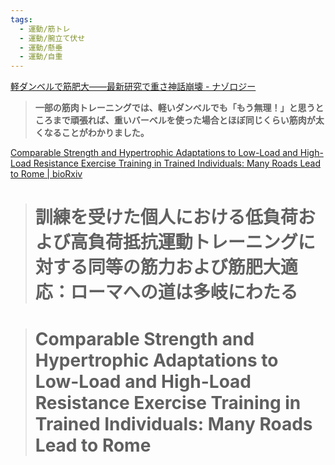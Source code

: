 ```yaml
---
tags:
  - 運動/筋トレ
  - 運動/腕立て伏せ
  - 運動/懸垂
  - 運動/自重
---
```

[軽ダンベルで筋肥大――最新研究で重さ神話崩壊 - ナゾロジー](https://nazology.kusuguru.co.jp/archives/179235)

>**一部の筋肉トレーニングでは、軽いダンベルでも「もう無理！」と思うところまで頑張れば、重いバーベルを使った場合とほぼ同じくらい筋肉が太くなることがわかりました。**

[Comparable Strength and Hypertrophic Adaptations to Low-Load and High-Load Resistance Exercise Training in Trained Individuals: Many Roads Lead to Rome | bioRxiv](https://www.biorxiv.org/content/10.1101/2025.04.28.650925v1)

># 訓練を受けた個人における低負荷および高負荷抵抗運動トレーニングに対する同等の筋力および筋肥大適応：ローマへの道は多岐にわたる

># Comparable Strength and Hypertrophic Adaptations to Low-Load and High-Load Resistance Exercise Training in Trained Individuals: Many Roads Lead to Rome

